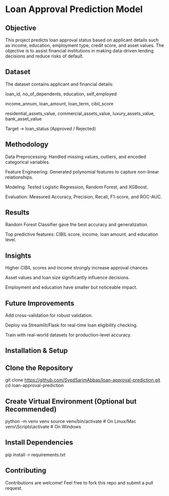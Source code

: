# Loan Approval Prediction Model
## Objective

This project predicts loan approval status based on applicant details such as income, education, employment type, credit score, and asset values. The objective is to assist financial institutions in making data-driven lending decisions and reduce risks of default.

## Dataset

The dataset contains applicant and financial details:

loan_id, no_of_dependents, education, self_employed

income_annum, loan_amount, loan_term, cibil_score

residential_assets_value, commercial_assets_value, luxury_assets_value, bank_asset_value

Target → loan_status (Approved / Rejected)

## Methodology

Data Preprocessing: Handled missing values, outliers, and encoded categorical variables.

Feature Engineering: Generated polynomial features to capture non-linear relationships.

Modeling: Tested Logistic Regression, Random Forest, and XGBoost.

Evaluation: Measured Accuracy, Precision, Recall, F1-score, and ROC-AUC.

## Results

Random Forest Classifier gave the best accuracy and generalization.

Top predictive features: CIBIL score, income, loan amount, and education level.

## Insights

Higher CIBIL scores and income strongly increase approval chances.

Asset values and loan size significantly influence decisions.

Employment and education have smaller but noticeable impact.

## Future Improvements

Add cross-validation for robust validation.

Deploy via Streamlit/Flask for real-time loan eligibility checking.

Train with real-world datasets for production-level accuracy.


## Installation & Setup
## Clone the Repository
git clone https://github.com/SyedSarimAbbas/loan-approval-prediction.git
cd loan-approval-prediction

## Create Virtual Environment (Optional but Recommended)
python -m venv venv
source venv/bin/activate   # On Linux/Mac
venv\Scripts\activate      # On Windows

## Install Dependencies
pip install -r requirements.txt

## Contributing

Contributions are welcome! Feel free to fork this repo and submit a pull request.
